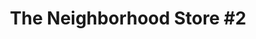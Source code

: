 ---
title: "The Neighborhood Store #2"
url: /pascagoula/the-neighborhood-store-2/
shop: Lebensmittel
---